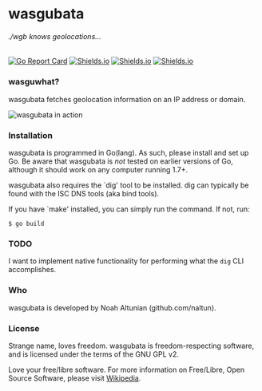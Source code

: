 # wasgubata
###### ./wgb knows geolocations...

[![Go Report Card](https://goreportcard.com/badge/github.com/naltun/wasgubata)](https://goreportcard.com/report/github.com/naltun/wasgubata) [![Shields.io](https://img.shields.io/badge/free%20software-support%20free%2Flibre%20software-yellow.svg)](https://en.wikipedia.org/wiki/Free_software) [![Shields.io](https://img.shields.io/badge/license-GPLv2-blue.svg)](https://opensource.org/licenses/GPL-2.0) [![Shields.io](https://img.shields.io/badge/developed%20on-GNU%2FLinux-purple.svg)](https://www.debian.org/releases/jessie/amd64/ch01s02.html.en)

### wasguwhat?

wasgubata fetches geolocation information on an IP address or domain.

![wasgubata in action](https://i.imgur.com/Cjct6gp.png)

### Installation
wasgubata is programmed in Go(lang). As such, please install and set up Go. Be aware that wasgubata is _not_ tested on earlier versions of Go, although it should work on any computer running 1.7+.

wasgubata also requires the `dig' tool to be installed. dig can typically be found with the ISC DNS tools (aka bind tools).

If you have `make' installed, you can simply run the command. If not, run:

```shell
$ go build
```

### TODO
I want to implement native functionality for performing what the `dig` CLI accomplishes.

### Who
wasgubata is developed by Noah Altunian (github.com/naltun).

### License
Strange name, loves freedom. wasgubata is freedom-respecting software, and is licensed under the terms of the GNU GPL v2.

Love your free/libre software. For more information on Free/Libre, Open Source Software, please visit [Wikipedia](https://en.wikipedia.org/wiki/Free_software_movement).
